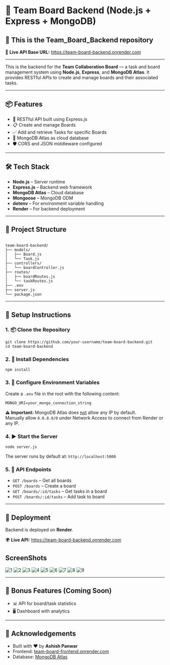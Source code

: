 <h1>🚀 Team Board Backend (Node.js + Express + MongoDB)</h1>

<h2>📁 This is the <strong>Team_Board_Backend</strong> repository</h2>

🔗 <strong>Live API Base URL:</strong>  <a href="https://team-board-backend.onrender.com" target="_blank">https://team-board-backend.onrender.com</a>  

<hr>

<p>This is the backend for the <strong>Team Collaboration Board</strong> — a task and board management system using <strong>Node.js</strong>, <strong>Express</strong>, and <strong>MongoDB Atlas</strong>. It provides RESTful APIs to create and manage boards and their associated tasks.</p>

<hr>

<h2>📦 Features</h2>
<ul>
  <li>🧠 RESTful API built using Express.js</li>
  <li>📋 Create and manage Boards</li>
  <li>✅ Add and retrieve Tasks for specific Boards</li>
  <li>🔌 MongoDB Atlas as cloud database</li>
  <li>🛡️ CORS and JSON middleware configured</li>
</ul>

<hr>

<h2>🛠️ Tech Stack</h2>
<ul>
  <li><strong>Node.js</strong> – Server runtime</li>
  <li><strong>Express.js</strong> – Backend web framework</li>
  <li><strong>MongoDB Atlas</strong> – Cloud database</li>
  <li><strong>Mongoose</strong> – MongoDB ODM</li>
  <li><strong>dotenv</strong> – For environment variable handling</li>
  <li><strong>Render</strong> – For backend deployment</li>
</ul>

<hr>

<h2>📁 Project Structure</h2>
<pre><code>
team-board-backend/
├── models/
│   ├── Board.js
│   └── Task.js
├── controllers/
│   └── boardController.js
├── routes/
│   ├── boardRoutes.js
│   └── taskRoutes.js
├── .env
├── server.js
└── package.json
</code></pre>

<hr>

<h2>🚀 Setup Instructions</h2>

<h3>1. 📦 Clone the Repository</h3>
<pre><code>git clone https://github.com/your-username/team-board-backend.git
cd team-board-backend
</code></pre>

<h3>2. 🧪 Install Dependencies</h3>
<pre><code>npm install</code></pre>

<h3>3. 🔐 Configure Environment Variables</h3>
<p>Create a <code>.env</code> file in the root with the following content:</p>
<pre><code>MONGO_URI=your_mongo_connection_string</code></pre>

<p><strong>⚠️ Important:</strong> MongoDB Atlas does <u>not</u> allow any IP by default.<br>
Manually allow <code>0.0.0.0/0</code> under Network Access to connect from Render or any IP.</p>

<h3>4. ▶️ Start the Server</h3>
<pre><code>node server.js</code></pre>
<p>The server runs by default at: <code>http://localhost:5000</code></p>

<h3>5. 📡 API Endpoints</h3>
<ul>
  <li><code>GET /boards</code> – Get all boards</li>
  <li><code>POST /boards</code> – Create a board</li>
  <li><code>GET /boards/:id/tasks</code> – Get tasks in a board</li>
  <li><code>POST /boards/:id/tasks</code> – Add task to board</li>
</ul>

<hr>

<h2>🔗 Deployment</h2>
<p>Backend is deployed on <strong>Render</strong>.</p>
<p>
🌍 <strong>Live API:</strong>  
<a href="https://team-board-backend.onrender.com" target="_blank">https://team-board-backend.onrender.com</a>
</p>

<h2>ScreenShots</h2>

![1](https://github.com/user-attachments/assets/c092fbea-1616-4fe4-b2d4-9a1c1d70d9fd)
![2](https://github.com/user-attachments/assets/692294e0-ae0d-4180-8697-522a6f627aa0)
![3](https://github.com/user-attachments/assets/12d65bc2-b419-4acf-bdc1-d2c0caf4b8cb)
![4](https://github.com/user-attachments/assets/ee426c1a-bc2a-43d3-a499-9fcf73678c91)
![5](https://github.com/user-attachments/assets/b8a9eccf-d470-4437-96fd-f8b6b444e267)
![6](https://github.com/user-attachments/assets/ba6bfb40-0d5b-43c8-a3d8-e6c02b2c8217)
![7](https://github.com/user-attachments/assets/6c598717-a8ed-41fd-b70f-4a50d901481a)
![8](https://github.com/user-attachments/assets/23d9dc6d-d1ea-4817-b420-c2f784990be2)
![9](https://github.com/user-attachments/assets/8840db35-e3fe-4f15-8cde-bb04539bbe7f)

<hr>

<h2>🌟 Bonus Features (Coming Soon)</h2>
<ul>
  <li>📊 API for board/task statistics</li>
  <li>🖥️ Dashboard with analytics</li>
</ul>

<hr>

<h2>🙌 Acknowledgements</h2>
<ul>
  <li>Built with ❤️ by <strong>Ashish Panwar</strong></li>
  <li>Frontend: <a href="https://team-board-frontend.onrender.com" target="_blank">team-board-frontend.onrender.com</a></li>
  <li>Database: <a href="https://www.mongodb.com/cloud/atlas" target="_blank">MongoDB Atlas</a></li>
</ul>

